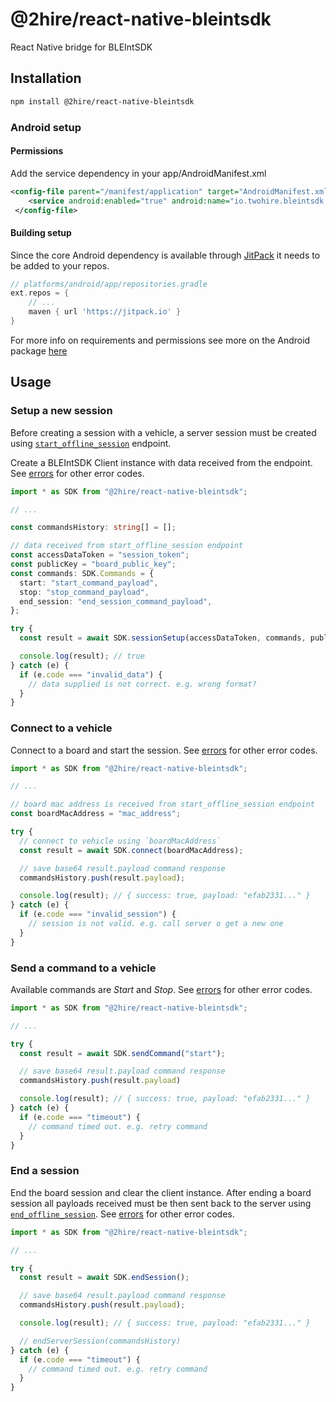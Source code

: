 # @2hire/react-native-bleintsdk

React Native bridge for BLEIntSDK

## Installation

```sh
npm install @2hire/react-native-bleintsdk
```

### Android setup

#### Permissions

Add the service dependency in your app/AndroidManifest.xml

```xml
<config-file parent="/manifest/application" target="AndroidManifest.xml">
    <service android:enabled="true" android:name="io.twohire.bleintsdk.bluetooth.BluetoothLeService" />
 </config-file>
```

#### Building setup

Since the core Android dependency is available through [JitPack](https://jitpack.io/#2hire/BLEIntSDK/Tag) it needs to be added to your repos.

```gradle
// platforms/android/app/repositories.gradle
ext.repos = {
    // ...
    maven { url 'https://jitpack.io' }
}
```

For more info on requirements and permissions see more on the Android package [here](../sdk/android/README.md)

## Usage

### Setup a new session

Before creating a session with a vehicle, a server session must be created using [`start_offline_session`](../../docs/endpoints.md#starting-a-offline-session) endpoint.

Create a BLEIntSDK Client instance with data received from the endpoint. See [errors](../../docs/sdk.md#error-codes) for other error codes.

```ts
import * as SDK from "@2hire/react-native-bleintsdk";

// ...

const commandsHistory: string[] = [];

// data received from start_offline_session endpoint
const accessDataToken = "session_token";
const publicKey = "board_public_key";
const commands: SDK.Commands = {
  start: "start_command_payload",
  stop: "stop_command_payload",
  end_session: "end_session_command_payload",
};

try {
  const result = await SDK.sessionSetup(accessDataToken, commands, publicKey);

  console.log(result); // true
} catch (e) {
  if (e.code === "invalid_data") {
    // data supplied is not correct. e.g. wrong format?
  }
}
```

### Connect to a vehicle

Connect to a board and start the session. See [errors](../../docs/sdk.md#error-codes) for other error codes.

```ts
import * as SDK from "@2hire/react-native-bleintsdk";

// ...

// board mac address is received from start_offline_session endpoint
const boardMacAddress = "mac_address";

try {
  // connect to vehicle using `boardMacAddress`
  const result = await SDK.connect(boardMacAddress);

  // save base64 result.payload command response
  commandsHistory.push(result.payload);

  console.log(result); // { success: true, payload: "efab2331..." }
} catch (e) {
  if (e.code === "invalid_session") {
    // session is not valid. e.g. call server o get a new one
  }
}
```

### Send a command to a vehicle

Available commands are _Start_ and _Stop_. See [errors](../../docs/sdk.md#error-codes) for other error codes.

```ts
import * as SDK from "@2hire/react-native-bleintsdk";

// ...

try {
  const result = await SDK.sendCommand("start");

  // save base64 result.payload command response
  commandsHistory.push(result.payload)

  console.log(result); // { success: true, payload: "efab2331..." }
} catch (e) {
  if (e.code === "timeout") {
    // command timed out. e.g. retry command
  }
}
```

### End a session

End the board session and clear the client instance. After ending a board session all payloads received must be then sent back to the server using [`end_offline_session`](../docs/endpoints.md#ending-a-offline-session). See [errors](../../docs/sdk.md#error-codes) for other error codes.

```ts
import * as SDK from "@2hire/react-native-bleintsdk";

// ...

try {
  const result = await SDK.endSession();

  // save base64 result.payload command response
  commandsHistory.push(result.payload);

  console.log(result); // { success: true, payload: "efab2331..." }

  // endServerSession(commandsHistory)
} catch (e) {
  if (e.code === "timeout") {
    // command timed out. e.g. retry command
  }
}
```
